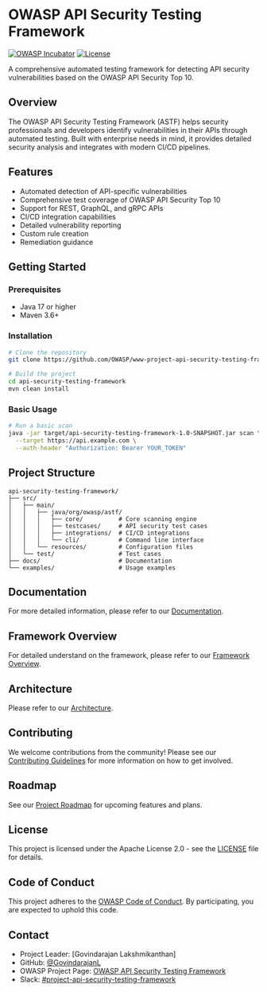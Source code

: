 # OWASP API Security Testing Framework

[![OWASP Incubator](https://img.shields.io/badge/owasp-incubator-blue.svg)](https://owasp.org/www-project-api-security-testing-framework/)
[![License](https://img.shields.io/badge/license-Apache%202.0-blue.svg)](https://www.apache.org/licenses/LICENSE-2.0)

A comprehensive automated testing framework for detecting API security vulnerabilities based on the OWASP API Security Top 10.

## Overview

The OWASP API Security Testing Framework (ASTF) helps security professionals and developers identify vulnerabilities in their APIs through automated testing. Built with enterprise needs in mind, it provides detailed security analysis and integrates with modern CI/CD pipelines.

## Features

- Automated detection of API-specific vulnerabilities
- Comprehensive test coverage of OWASP API Security Top 10
- Support for REST, GraphQL, and gRPC APIs
- CI/CD integration capabilities
- Detailed vulnerability reporting
- Custom rule creation
- Remediation guidance

## Getting Started

### Prerequisites

- Java 17 or higher
- Maven 3.6+

### Installation

```bash
# Clone the repository
git clone https://github.com/OWASP/www-project-api-security-testing-framework.git

# Build the project
cd api-security-testing-framework
mvn clean install
```

### Basic Usage

```bash
# Run a basic scan
java -jar target/api-security-testing-framework-1.0-SNAPSHOT.jar scan \
  --target https://api.example.com \
  --auth-header "Authorization: Bearer YOUR_TOKEN"
```

## Project Structure

```
api-security-testing-framework/
├── src/
│   ├── main/
│   │   ├── java/org/owasp/astf/
│   │   │   ├── core/          # Core scanning engine
│   │   │   ├── testcases/     # API security test cases
│   │   │   ├── integrations/  # CI/CD integrations
│   │   │   └── cli/           # Command line interface
│   │   └── resources/         # Configuration files
│   └── test/                  # Test cases
├── docs/                      # Documentation
└── examples/                  # Usage examples
```

## Documentation

For more detailed information, please refer to our [Documentation](docs/README.md).

## Framework Overview

For detailed understand on the framework, please refer to our [Framework Overview](docs/FRAMEWORK_OVERVIEW.md).

## Architecture

Please refer to our [Architecture](docs/ARCHITECTURE.md).

## Contributing

We welcome contributions from the community! Please see our [Contributing Guidelines](CONTRIBUTING.md) for more information on how to get involved.

## Roadmap

See our [Project Roadmap](https://owasp.org/www-project-api-security-testing-framework/#roadmap) for upcoming features and plans.

## License

This project is licensed under the Apache License 2.0 - see the [LICENSE](LICENSE) file for details.

## Code of Conduct

This project adheres to the [OWASP Code of Conduct](CODE_OF_CONDUCT.md). By participating, you are expected to uphold this code.

## Contact

- Project Leader: [Govindarajan Lakshmikanthan]
- GitHub: [@GovindarajanL](https://github.com/GovindarajanL)
- OWASP Project Page: [OWASP API Security Testing Framework](https://owasp.org/www-project-api-security-testing-framework/)
- Slack: [#project-api-security-testing-framework]()
